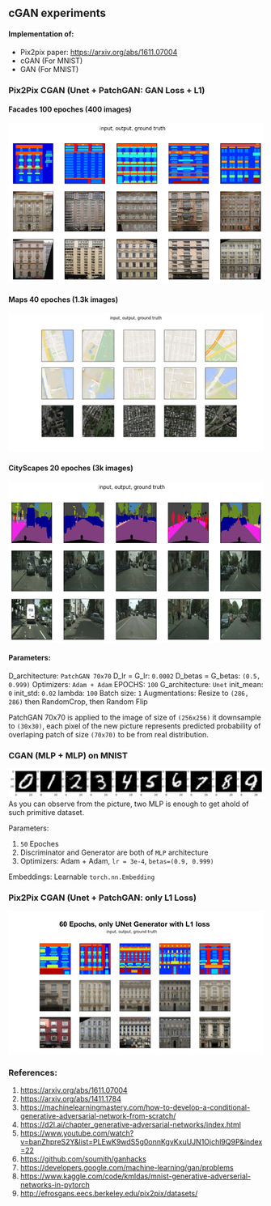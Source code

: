 ## cGAN experiments
#### Implementation of: 
- Pix2pix paper: https://arxiv.org/abs/1611.07004
- cGAN (For MNIST)
- GAN (For MNIST)

### Pix2Pix CGAN (Unet + PatchGAN: GAN Loss + L1)
#### Facades 100 epoches (400 images)
![Facade dataset, 400 images](images/PatchGAN_100_epoches.png)

#### Maps 40 epoches (1.3k images)
![Facade dataset, 400 images](images/Maps_40_epoches.png)
#### CityScapes 20 epoches (3k images)
![CityScapes](images/CityScapes_15_Epochs.png)

#### Parameters:
D_architecture: `PatchGAN 70x70`
D_lr = G_lr: `0.0002`
D_betas = G_betas: `(0.5, 0.999)`
Optimizers: `Adam + Adam`
EPOCHS: `100`
G_architecture: `Unet`
init_mean: `0`
init_std: `0.02`
lambda: `100`
Batch size: `1`
Augmentations: Resize to `(286, 286)` then RandomCrop, then Random Flip

PatchGAN 70x70 is applied to the image of size of `(256x256)` it downsample to `(30x30)`, each pixel of the new picture represents predicted probability of overlaping patch of size `(70x70)` to be from real distribution.


### CGAN (MLP + MLP) on MNIST
![Conditioned sample](images/cgan_MNIST.png)
As you can observe from the picture, two MLP is enough to get ahold of such primitive dataset.

Parameters:
1. `50` Epoches 
2. Discriminator and Generator are both of `MLP` architecture
3. Optimizers: Adam + Adam, `lr = 3e-4`, `betas=(0.9, 0.999)`

Embeddings:
Learnable `torch.nn.Embedding`

### Pix2Pix CGAN (Unet + PatchGAN: only L1 Loss)
![](images/PatchGAN_only_L1_60_Epochs.png)


### References:
1. https://arxiv.org/abs/1611.07004
2. https://arxiv.org/abs/1411.1784
3. https://machinelearningmastery.com/how-to-develop-a-conditional-generative-adversarial-network-from-scratch/
4. https://d2l.ai/chapter_generative-adversarial-networks/index.html
5. https://www.youtube.com/watch?v=banZhpreS2Y&list=PLEwK9wdS5g0onnKgvKxuUJN1Ojchl9Q9P&index=22
6. https://github.com/soumith/ganhacks
7. https://developers.google.com/machine-learning/gan/problems
8. https://www.kaggle.com/code/kmldas/mnist-generative-adverserial-networks-in-pytorch
9. http://efrosgans.eecs.berkeley.edu/pix2pix/datasets/

